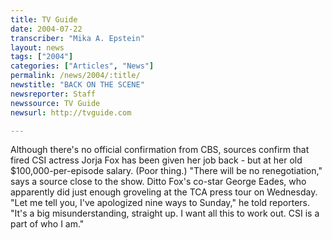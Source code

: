 ```yaml
---
title: TV Guide
date: 2004-07-22
transcriber: "Mika A. Epstein"
layout: news
tags: ["2004"]
categories: ["Articles", "News"]
permalink: /news/2004/:title/
newstitle: "BACK ON THE SCENE"
newsreporter: Staff
newssource: TV Guide
newsurl: http://tvguide.com

---
```


Although there's no official confirmation from CBS, sources confirm that fired CSI actress Jorja Fox has been given her job back - but at her old $100,000-per-episode salary. (Poor thing.) "There will be no renegotiation," says a source close to the show. Ditto Fox's co-star George Eades, who apparently did just enough groveling at the TCA press tour on Wednesday. "Let me tell you, I've apologized nine ways to Sunday," he told reporters. "It's a big misunderstanding, straight up. I want all this to work out. CSI is a part of who I am."
